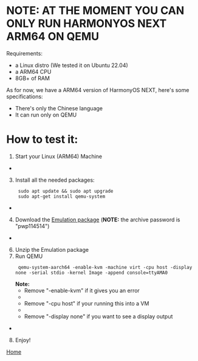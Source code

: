 # NOTE: AT THE MOMENT YOU CAN ONLY RUN HARMONYOS NEXT ARM64 ON QEMU
Requirements:
- a Linux distro (We tested it on Ubuntu 22.04)
- a ARM64 CPU
- 8GB+ of RAM

As for now, we have a ARM64 version of HarmonyOS NEXT, here's some specifications:
- There's only the Chinese language
- It can run only on QEMU

# How to test it:

1) Start your Linux (ARM64) Machine
-
3) Install all the needed packages:
   ```
    sudo apt update && sudo apt upgrade
    sudo apt-get install qemu-system
   ```
-
4) Download the [Emulation package](https://devuploads.com/vddyjezw9v4j) (**NOTE:** the archive password is "pwp114514")
-
6) Unzip the Emulation package
7) Run QEMU
   ```
    qemu-system-aarch64 -enable-kvm -machine virt -cpu host -display none -serial stdio -kernel Image -append console=ttyAMA0
   ```
   **Note:**
     - Remove "-enable-kvm" if it gives you an error
     -
     - Remove "-cpu host" if your running this into a VM
     -
     - Remove "-display none" if you want to see a display output
-   
8) Enjoy!

[Home](https://ryzenstechdev.github.io/LibHMOS-NEXT/)
